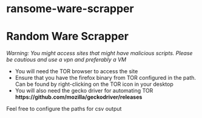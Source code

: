# ransome-ware-scrapper

<h1> Random Ware Scrapper </h1>

<i> Warning: You might access sites that might have malicious scripts. Please be cautious and use a vpn and preferably a VM </i>

<ul>
    <li> You will need the TOR browser to access the site </li>
    <li> Ensure that you have the firefox binary from TOR configured in the path. Can be found by right-clicking on the TOR icon in your desktop </li>
    <li> You will also need the gecko driver for automating TOR <b>https://github.com/mozilla/geckodriver/releases</b> </li>
</ul>

<p> Feel free to configure the paths for csv output </p>
